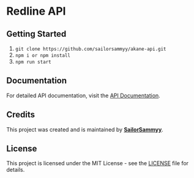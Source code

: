 # Redline API

## Getting Started
1. `git clone https://github.com/sailorsammyy/akane-api.git`
2. `npm i or npm install`
3. `npm run start`

## Documentation
For detailed API documentation, visit the [API Documentation]().

## Credits
This project was created and is maintained by **[SailorSammyy](https://github.com/SailorSammyy)**.

## License
This project is licensed under the MIT License - see the [LICENSE](LICENSE) file for details.
